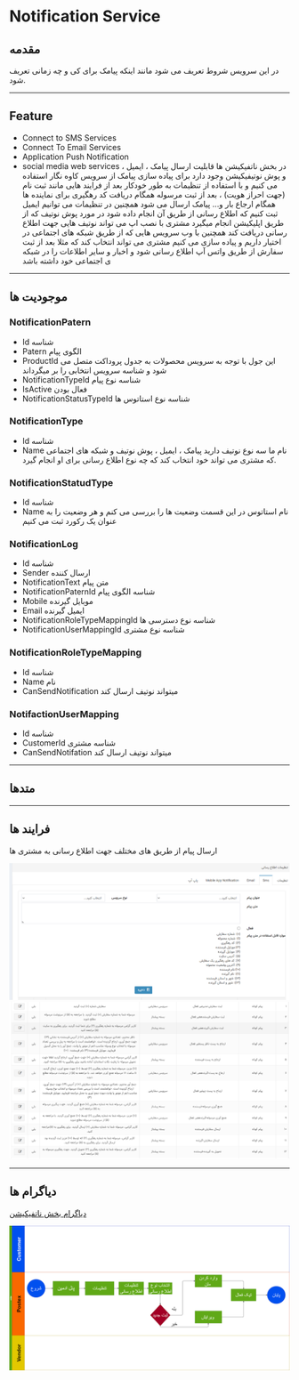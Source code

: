 # Notification Service

## مقدمه

در این سرویس شروط تعریف می شود مانند اینکه پیامک برای کی و چه زمانی تعریف شود.

---

## Feature

- Connect to SMS Services
- Connect To Email Services
- Application Push Notification
- social media web services
در بخش ناتفیکیشن ها قابلیت ارسال پیامک ، ایمیل ، و پوش نوتیفیکیشن وجود دارد
برای پیاده سازی پیامک از سرویس کاوه نگار استفاده می کنیم و با استفاده از تنظیمات به طور خودکار بعد از فرایند هایی مانند ثبت نام (جهت احراز هویت) ، بعد از ثبت مرسوله همگام دریافت کد رهگیری برای نماینده ها همگام ارجاع بار و... پیامک ارسال می شود
همچنین در تنظیمات می توانیم ایمیل ثبت کنیم که اطلاع رسانی از طریق آن انجام  داده شود
در مورد پوش نوتیف که از طریق اپلیکیشن انجام میگیرد مشتری با نصب اپ می تواند نوتیف هایی جهت اطلاع رسانی دریافت کند 
همچنین با وب سرویس هایی که از طریق شبکه های اجتماعی در اختیار داریم و پیاده سازی می کنیم مشتری می تواند انتخاب کند که مثلا بعد از ثبت سفارش از طریق واتس آپ اطلاع رسانی شود و اخبار و سایر اطلاعات را در شبکه ی اجتماعی خود داشته باشد

---

## موجودیت ها

### NotificationPatern

- Id
  شناسه
- Patern
  الگوی پیام
- ProductId
  این جول با توجه به سرویس محصولات به جدول پروداکت متصل می شود و شناسه سرویس انتخابی را بر میگرداند
- NotificationTypeId
  شناسه نوع پیام
- IsActive
  فعال بودن
- NotificationStatusTypeId
  شناسه نوع استاتوس ها

### NotificationType

- Id
  شناسه
- Name
  نام
  ما سه نوع نوتیف دارید پیامک ، ایمیل ، پوش نوتیف و شبکه های اجتماعی
  که مشتری می تواند خود انتخاب کند که چه نوع اطلاع رسانی برای او انجام گیرد.

### NotificationStatudType

- Id
  شناسه
- Name
  نام استاتوس
  در این قسمت وضعیت ها را بررسی می کنم و هر وضعیت را به عنوان یک رکورد ثبت می کنیم

### NotificationLog

- Id
 شناسه
- Sender
  ارسال کننده
- NotificationText
  متن پیام
- NotificationPaternId
  شناسه الگوی پیام 
- Mobile
  موبایل گیرنده
- Email
  ایمیل گیرنده
- NotificationRoleTypeMappingId
  شناسه نوع دسترسی ها
- NotificationUserMappingId
  شناسه نوع مشتری

### NotificationRoleTypeMapping

- Id
  شناسه
- Name
  نام
- CanSendNotification
  میتواند نوتیف ارسال کند

### NotifactionUserMapping

- Id
  شناسه
- CustomerId
  شناسه مشتری
- CanSendNotifation
  میتواند نوتیف ارسال کند

---

## متدها

---

## فرایند ها

ارسال پیام از طریق های مختلف جهت اطلاع رسانی به مشتری ها

![تنظیمات اطلاع رسانی](imgs/sms.png)
![تنظیمات اطلاع رسانی](imgs/sms2.png)

---

## دیاگرام ها

[دیاگرام بخش ناتفیکیشن](Diagram/Diagram-popup.drawio)

![دیاگرام پاپ آپ](imgs/Diagram-popup.png)
